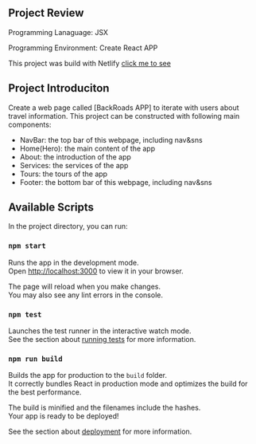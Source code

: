 ## Project Review
Programming Lanaguage: JSX

Programming Environment: Create React APP

This project was build with Netlify [click me to see](https://rm-react-project-backroads.netlify.app/)

## Project Introduciton
Create a web page called [BackRoads APP] to iterate with users about travel information.
This project can be constructed with following main components:
 - NavBar: the top bar of this webpage, including nav&sns
 - Home(Hero): the main content of the app
 - About: the introduction of the app
 - Services: the services of the app
 - Tours: the tours of the app
 - Footer: the bottom bar of this webpage, including nav&sns

## Available Scripts

In the project directory, you can run:

### `npm start`

Runs the app in the development mode.\
Open [http://localhost:3000](http://localhost:3000) to view it in your browser.

The page will reload when you make changes.\
You may also see any lint errors in the console.

### `npm test`

Launches the test runner in the interactive watch mode.\
See the section about [running tests](https://facebook.github.io/create-react-app/docs/running-tests) for more information.

### `npm run build`

Builds the app for production to the `build` folder.\
It correctly bundles React in production mode and optimizes the build for the best performance.

The build is minified and the filenames include the hashes.\
Your app is ready to be deployed!

See the section about [deployment](https://facebook.github.io/create-react-app/docs/deployment) for more information.
